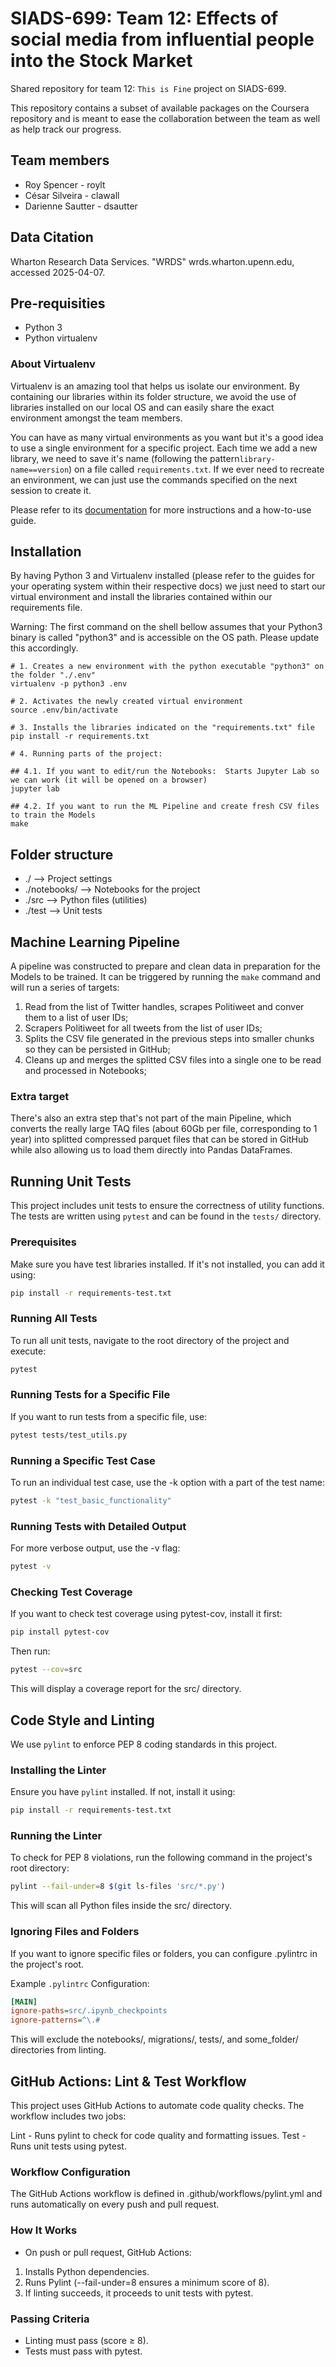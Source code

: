 # SIADS-699:  Team 12: Effects of social media from influential people into the Stock Market
Shared repository for team 12: `This is Fine` project on SIADS-699.

This repository contains a subset of available packages on the Coursera repository and is meant to ease the collaboration between the team as well as help track our progress.

## Team members
- Roy Spencer - roylt
- César Silveira - clawall
- Darienne Sautter - dsautter

## Data Citation
Wharton Research Data Services. "WRDS" wrds.wharton.upenn.edu, accessed 2025-04-07.

## Pre-requisities
- Python 3
- Python virtualenv

### About Virtualenv
Virtualenv is an amazing tool that helps us isolate our environment.  By containing our libraries within its folder structure, we avoid the use of libraries installed on our local OS and can easily share the exact environment amongst the team members.

You can have as many virtual environments as you want but it's a good idea to use a single environment for a specific project.  Each time we add a new library, we need to save it's name (following the pattern`library-name==version`) on a file called `requirements.txt`.  If we ever need to recreate an environment, we can just use the commands specified on the next session to create it.

Please refer to its [documentation](https://docs.python.org/3/library/venv.html) for more instructions and a how-to-use guide.

## Installation
By having Python 3 and Virtualenv installed (please refer to the guides for your operating system within their respective docs) we just need to start our virtual environment and install the libraries contained within our requirements file.

Warning:  The first command on the shell bellow assumes that your Python3 binary is called "python3" and is accessible on the OS path.  Please update this accordingly.

```console
# 1. Creates a new environment with the python executable "python3" on the folder "./.env"
virtualenv -p python3 .env

# 2. Activates the newly created virtual environment
source .env/bin/activate

# 3. Installs the libraries indicated on the "requirements.txt" file
pip install -r requirements.txt

# 4. Running parts of the project:

## 4.1. If you want to edit/run the Notebooks:  Starts Jupyter Lab so we can work (it will be opened on a browser)
jupyter lab

## 4.2. If you want to run the ML Pipeline and create fresh CSV files to train the Models
make
```

## Folder structure
- ./ --> Project settings
- ./notebooks/ --> Notebooks for the project
- ./src --> Python files (utilities)
- ./test --> Unit tests

## Machine Learning Pipeline
A pipeline was constructed to prepare and clean data in preparation for the Models to be trained.  It can be triggered by running the `make` command and will run a series of targets:
1. Read from the list of Twitter handles, scrapes Politiweet and conver them to a list of user IDs;
2. Scrapers Politiweet for all tweets from the list of user IDs;
3. Splits the CSV file generated in the previous steps into smaller chunks so they can be persisted in GitHub;
4. Cleans up and merges the splitted CSV files into a single one to be read and processed in Notebooks;

### Extra target
There's also an extra step that's not part of the main Pipeline, which converts the really large TAQ files (about 60Gb per file, corresponding to 1 year) into splitted compressed parquet files that can be stored in GitHub while also allowing us to load them directly into Pandas DataFrames.

## Running Unit Tests  

This project includes unit tests to ensure the correctness of utility functions. The tests are written using `pytest` and can be found in the `tests/` directory.  

### **Prerequisites**  
Make sure you have test libraries installed. If it's not installed, you can add it using:  

```bash
pip install -r requirements-test.txt
```

### Running All Tests
To run all unit tests, navigate to the root directory of the project and execute:

```bash
pytest
```

### Running Tests for a Specific File
If you want to run tests from a specific file, use:

```bash
pytest tests/test_utils.py
````

### Running a Specific Test Case
To run an individual test case, use the -k option with a part of the test name:

```bash
pytest -k "test_basic_functionality"
```

### Running Tests with Detailed Output
For more verbose output, use the -v flag:

```bash
pytest -v
```

### Checking Test Coverage
If you want to check test coverage using pytest-cov, install it first:

```bash
pip install pytest-cov
```

Then run:

```bash
pytest --cov=src
```
This will display a coverage report for the src/ directory.

## Code Style and Linting

We use `pylint` to enforce PEP 8 coding standards in this project.

### Installing the Linter
Ensure you have `pylint` installed. If not, install it using:
```bash
pip install -r requirements-test.txt
```

### Running the Linter
To check for PEP 8 violations, run the following command in the project's root directory:

```bash
pylint --fail-under=8 $(git ls-files 'src/*.py')
```
This will scan all Python files inside the src/ directory.

### Ignoring Files and Folders
If you want to ignore specific files or folders, you can configure .pylintrc in the project's root.

Example `.pylintrc` Configuration:
```ini
[MAIN]
ignore-paths=src/.ipynb_checkpoints
ignore-patterns=^\.#
```
This will exclude the notebooks/, migrations/, tests/, and some_folder/ directories from linting.

## GitHub Actions: Lint & Test Workflow
This project uses GitHub Actions to automate code quality checks. The workflow includes two jobs:

Lint - Runs pylint to check for code quality and formatting issues.
Test - Runs unit tests using pytest.

### Workflow Configuration
The GitHub Actions workflow is defined in .github/workflows/pylint.yml and runs automatically on every push and pull request.

### How It Works
- On push or pull request, GitHub Actions:
1. Installs Python dependencies.
2. Runs Pylint (--fail-under=8 ensures a minimum score of 8).
3. If linting succeeds, it proceeds to unit tests with pytest.

### Passing Criteria
- Linting must pass (score ≥ 8).
- Tests must pass with pytest.
